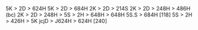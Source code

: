 5K > 2D > 624H
5K > 2D > 684H
2K > 2D > 214S
2K > 2D > 248H > 486H
(bc) 2K > 2D > 248H > 5S > 2H > 648H > 648H
5S.S > 684H [118]
5S > 2H > 426H > 5K jcjD > J624H > 624H [240]

